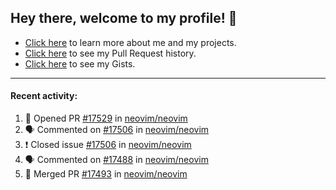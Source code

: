 ## Hey there, welcome to my profile! 👋

- [Click here](https://seandewar.github.io/) to learn more about me and my projects.
- [Click here](https://github.com/search?p=1&q=author%3Aseandewar+is%3Apr) to see my Pull Request history.
- [Click here](https://gist.github.com/seandewar) to see my Gists.

---

#### Recent activity:

<!--START_SECTION:activity-->
1. 💪 Opened PR [#17529](https://github.com/neovim/neovim/pull/17529) in [neovim/neovim](https://github.com/neovim/neovim)
2. 🗣 Commented on [#17506](https://github.com/neovim/neovim/issues/17506) in [neovim/neovim](https://github.com/neovim/neovim)
3. ❗️ Closed issue [#17506](https://github.com/neovim/neovim/issues/17506) in [neovim/neovim](https://github.com/neovim/neovim)
4. 🗣 Commented on [#17488](https://github.com/neovim/neovim/issues/17488) in [neovim/neovim](https://github.com/neovim/neovim)
5. 🎉 Merged PR [#17493](https://github.com/neovim/neovim/pull/17493) in [neovim/neovim](https://github.com/neovim/neovim)
<!--END_SECTION:activity-->
